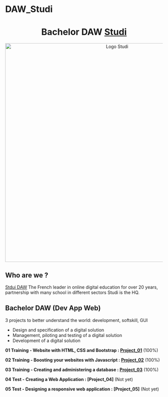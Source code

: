 # DAW_Studi

<h1 align="center">
	Bachelor DAW <a href="https://www.studi.com/en"> Studi</a>
</h1>

<p align="center">
  <img src="https://www.studyrama.com/pro/sites/default/files/articles/studi.png" alt="Logo Studi" width="700" />
</p>

## Who are we ?

<a href="https://www.studi.com/fr/formation/developpement/bachelor-developpeur-dapplication-web-0"> Stdui DAW</a>
The French leader in online digital education for over 20 years, partnership with many school in different sectors Studi is the HQ.

## Bachelor DAW (Dev App Web)

3 projects to better understand the world: development, softskill, GUI
<ul>
  <li>Design and specification of a digital solution</li>
  <li>Management, piloting and testing of a digital solution</li>
  <li>Development of a digital solution</li>
</ul>

**01  Training - Website with HTML, CSS and Bootstrap : [Project_01](https://github.com/axelbgds/DAW_Studi/tree/master/01_Website)** (100%)

**02  Training - Boosting your websites with Javascript : [Project_02](https://github.com/axelbgds/DAW_Studi/tree/master/02_Boosting_Website_JS)** (100%)

**03  Training - Creating and administering a database : [Project_03](https://github.com/axelbgds/DAW_Studi/tree/master/03_BDD_Cinema)** (100%)

**04  Test - Creating a Web Application : [Project_04]** (Not yet)

**05  Test - Designing a responsive web application : [Project_05]** (Not yet)
